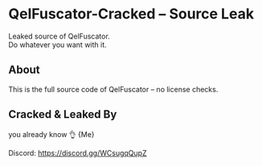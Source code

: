 # QelFuscator-Cracked – Source Leak

Leaked source of QelFuscator.  
Do whatever you want with it.

## About

This is the full source code of QelFuscator – no license checks.
## Cracked & Leaked By

you already know 👌 {Me}


Discord:
https://discord.gg/WCsugqQupZ
